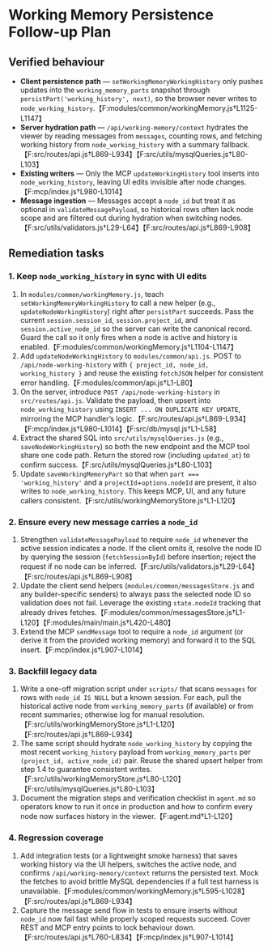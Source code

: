 # Working Memory Persistence Follow-up Plan

## Verified behaviour
- **Client persistence path** — `setWorkingMemoryWorkingHistory` only pushes updates into the `working_memory_parts` snapshot through `persistPart('working_history', next)`, so the browser never writes to `node_working_history`.【F:modules/common/workingMemory.js†L1125-L1147】
- **Server hydration path** — `/api/working-memory/context` hydrates the viewer by reading messages from `messages`, counting rows, and fetching working history from `node_working_history` with a summary fallback.【F:src/routes/api.js†L869-L934】【F:src/utils/mysqlQueries.js†L80-L103】
- **Existing writers** — Only the MCP `updateWorkingHistory` tool inserts into `node_working_history`, leaving UI edits invisible after node changes.【F:mcp/index.js†L980-L1014】
- **Message ingestion** — Messages accept a `node_id` but treat it as optional in `validateMessagePayload`, so historical rows often lack node scope and are filtered out during hydration when switching nodes.【F:src/utils/validators.js†L29-L64】【F:src/routes/api.js†L869-L908】

## Remediation tasks

### 1. Keep `node_working_history` in sync with UI edits
1. In `modules/common/workingMemory.js`, teach `setWorkingMemoryWorkingHistory` to call a new helper (e.g., `updateNodeWorkingHistory`) right after `persistPart` succeeds. Pass the current `session.session_id`, `session.project_id`, and `session.active_node_id` so the server can write the canonical record. Guard the call so it only fires when a node is active and history is enabled.【F:modules/common/workingMemory.js†L1104-L1147】
2. Add `updateNodeWorkingHistory` to `modules/common/api.js`. POST to `/api/node-working-history` with `{ project_id, node_id, working_history }` and reuse the existing `fetchJSON` helper for consistent error handling.【F:modules/common/api.js†L1-L80】
3. On the server, introduce `POST /api/node-working-history` in `src/routes/api.js`. Validate the payload, then upsert into `node_working_history` using `INSERT ... ON DUPLICATE KEY UPDATE`, mirroring the MCP handler’s logic.【F:src/routes/api.js†L869-L934】【F:mcp/index.js†L980-L1014】【F:src/db/mysql.js†L1-L58】
4. Extract the shared SQL into `src/utils/mysqlQueries.js` (e.g., `saveNodeWorkingHistory`) so both the new endpoint and the MCP tool share one code path. Return the stored row (including `updated_at`) to confirm success.【F:src/utils/mysqlQueries.js†L80-L103】
5. Update `saveWorkingMemoryPart` so that when `part === 'working_history'` and a `projectId`+`options.nodeId` are present, it also writes to `node_working_history`. This keeps MCP, UI, and any future callers consistent.【F:src/utils/workingMemoryStore.js†L1-L120】

### 2. Ensure every new message carries a `node_id`
1. Strengthen `validateMessagePayload` to require `node_id` whenever the active session indicates a node. If the client omits it, resolve the node ID by querying the session (`fetchSessionById`) before insertion; reject the request if no node can be inferred.【F:src/utils/validators.js†L29-L64】【F:src/routes/api.js†L869-L908】
2. Update the client send helpers (`modules/common/messagesStore.js` and any builder-specific senders) to always pass the selected node ID so validation does not fail. Leverage the existing `state.nodeId` tracking that already drives fetches.【F:modules/common/messagesStore.js†L1-L120】【F:modules/main/main.js†L420-L480】
3. Extend the MCP `sendMessage` tool to require a `node_id` argument (or derive it from the provided working memory) and forward it to the SQL insert.【F:mcp/index.js†L907-L1014】

### 3. Backfill legacy data
1. Write a one-off migration script under `scripts/` that scans `messages` for rows with `node_id IS NULL` but a known session. For each, pull the historical active node from `working_memory_parts` (if available) or from recent summaries; otherwise log for manual resolution.【F:src/utils/workingMemoryStore.js†L1-L120】【F:src/routes/api.js†L869-L934】
2. The same script should hydrate `node_working_history` by copying the most recent `working_history` payload from `working_memory_parts` per `(project_id, active_node_id)` pair. Reuse the shared upsert helper from step 1.4 to guarantee consistent writes.【F:src/utils/workingMemoryStore.js†L80-L120】【F:src/utils/mysqlQueries.js†L80-L103】
3. Document the migration steps and verification checklist in `agent.md` so operators know to run it once in production and how to confirm every node now surfaces history in the viewer.【F:agent.md†L1-L120】

### 4. Regression coverage
1. Add integration tests (or a lightweight smoke harness) that saves working history via the UI helpers, switches the active node, and confirms `/api/working-memory/context` returns the persisted text. Mock the fetches to avoid brittle MySQL dependencies if a full test harness is unavailable.【F:modules/common/workingMemory.js†L595-L1028】【F:src/routes/api.js†L869-L934】
2. Capture the message send flow in tests to ensure inserts without `node_id` now fail fast while properly scoped requests succeed. Cover REST and MCP entry points to lock behaviour down.【F:src/routes/api.js†L760-L834】【F:mcp/index.js†L907-L1014】
